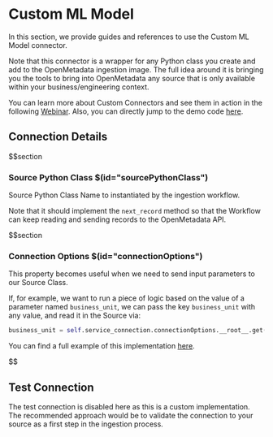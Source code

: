 # Custom ML Model

In this section, we provide guides and references to use the Custom ML Model connector.

Note that this connector is a wrapper for any Python class you create and add to the OpenMetadata ingestion image. The full idea around it is bringing you the tools to bring into OpenMetadata any source that is only available within your business/engineering context.

You can learn more about Custom Connectors and see them in action in the following [Webinar](https://www.youtube.com/watch?v=fDUj30Ub9VE&ab_channel=OpenMetadata). Also, you can directly jump to the demo code [here](https://github.com/open-metadata/openmetadata-demo/tree/main/custom-connector).

## Connection Details

$$section
### Source Python Class $(id="sourcePythonClass")

Source Python Class Name to instantiated by the ingestion workflow.

Note that it should implement the `next_record` method so that the Workflow can keep reading and sending records to the OpenMetadata API.

$$section
### Connection Options $(id="connectionOptions")

This property becomes useful when we need to send input parameters to our Source Class.

If, for example, we want to run a piece of logic based on the value of a parameter named `business_unit`, we can pass the key `business_unit` with any value, and read it in the Source via:

```python
business_unit = self.service_connection.connectionOptions.__root__.get("business_unit")
```

You can find a full example of this implementation [here](https://github.com/open-metadata/openmetadata-demo/blob/main/custom-connector/connector/my_csv_connector.py#L91).

$$

## Test Connection

The test connection is disabled here as this is a custom implementation. The recommended approach would be to validate the connection to your source as a first step in the ingestion process.
